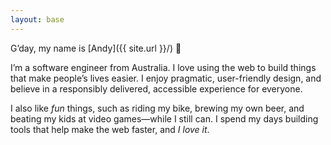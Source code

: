 ```yaml
---
layout: base
---
```

G’day, my name is [Andy]({{ site.url }}/) 👋

I’m a software engineer from Australia. I love using the web to build things that make people’s lives easier. I enjoy pragmatic, user-friendly design, and believe in a responsibly delivered, accessible experience for everyone.

I also like _fun_ things, such as riding my bike, brewing my own beer, and beating my kids at video games—while I still can. I spend my days building tools that help make the web faster, and _I love it_.
